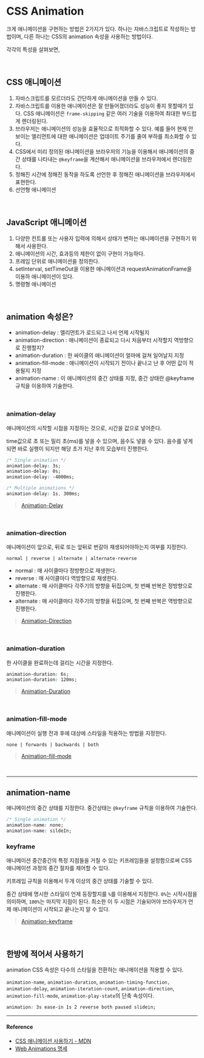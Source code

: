 # CSS Animation

크게 애니메이션을 구현하는 방법은 2가지가 있다. 하나는 자바스크립트로 작성하는 방법이며, 다른 하나는 CSS의 animation 속성을 사용하는 방법이다.

각각의 특성을 살펴보면,

<br/>

## CSS 애니메이션

1. 자바스크립트를 모르더라도 간단하게 애니메이션을 만들 수 있다.
2. 자바스크립트를 이용한 애니메이션은 잘 만들어졌더라도 성능이 좋지 못할때가 있다. CSS 애니메이션은 `frame-skipping` 같은 여러 기술을 이용하여 최대한 부드럽게 렌더링된다.
3. 브라우저는 애니메이션의 성능을 효율적으로 최적화할 수 있다. 예를 들어 현재 안보이는 엘리먼트에 대한 애니메이션은 업데이트 주기를 줄여 부하를 최소화할 수 있다.
4. CSS에서 미리 정의된 애니메이션을 브라우저의 기능을 이용해서 애니메이션의 중간 상태를 나타내는 `@keyframe`을 계산해서 애니메이션을 브라우저에서 렌더링한다.
5. 정해진 시간에 정해진 동작을 하도록 선언한 후 정해진 애니메이션을 브라우저에서 표현한다.
6. 선언형 애니메이션

<br/>

## JavaScript 애니메이션

1. 다양한 컨트롤 또는 사용자 입력에 의해서 상태가 변하는 애니메이션을 구현하기 위해서 사용한다.
2. 애니메이션의 시간, 효과등의 제한이 없이 구현이 가능하다.
3. 프레임 단위로 애니메이션을 정의한다.
4. setInterval, setTimeOut을 이용한 애니메이션과 requestAnimationFrame을 이용하 애니메이션이 있다.
5. 명령형 애니메이션

<br/>

## animation 속성은?

- animation-delay : 엘리먼트가 로드되고 나서 언제 시작될지
- animation-direction : 애니메이션이 종료되고 다시 처음부터 시작할지 역방향으로 진행할지?
- animation-duration : 한 싸이클의 애니메이션이 얼마에 걸쳐 일어날지 지정
- animation-fill-mode : 애니메이션이 시작되기 전이나 끝나고 난 후 어떤 값이 적용될지 지정
- animation-name : 이 애니메이션의 중간 상태를 지정, 중간 상태란 @keyframe 규칙을 이용하여 기술한다.

<br/>

### animation-delay

애니메이션의 시작할 시점을 지정하는 것으로, 시간을 값으로 넣어준다.

time값으로 초 또는 밀리 초(ms)를 넣을 수 있으며, 음수도 넣을 수 있다. 음수를 넣게 되면 바로 실행이 되지만 해당 초가 지난 후의 모습부터 진행한다.

```css
/* Single animation */
animation-delay: 3s;
animation-delay: 0s;
animation-delay: -4000ms;

/* Multiple animations */
animation-delay: 1s, 300ms;
```

> [Animation-Delay](https://codepen.io/seonhyungjo/pen/aeOpxp)


<br/>

### animation-direction

애니메이션이 앞으로, 뒤로 또는 앞뒤로 번갈아 재생되어야하는지 여부를 지정한다.

```text
normal | reverse | alternate | alternate-reverse
```

- normal : 매 사이클마다 정방향으로 재생한다.
- reverse : 매 사이클마다 역방향으로 재생한다.
- alternate : 매 사이클마다 각주기의 방향을 뒤집으며, 첫 번째 반복은 정방향으로 진행한다.
- alternate : 매 사이클마다 각주기의 방향을 뒤집으며, 첫 번째 반복은 역방향으로 진행한다.

> [Animation-Direction](https://codepen.io/seonhyungjo/pen/zgGZRE)

<br/>

### animation-duration

한 사이클을 완료하는데 걸리는 시간을 지정한다.

```css
animation-duration: 6s;
animation-duration: 120ms;
```

> [Animation-Duration](https://codepen.io/seonhyungjo/pen/ZgGeVJ)

<br/>

### animation-fill-mode

애니메이션이 실행 전과 후에 대상에 스타일을 적용하는 방법을 지정한다.

```text
none | forwards | backwards | both
```

> [Animation-fill-mode](https://codepen.io/seonhyungjo/pen/qedrgM)

<br/>

---

## animation-name

애니메이션의 중간 상태를 지정한다. 중간상태는 `@keyframe` 규칙을 이용하여 기술한다.

```css
/* Single animation */
animation-name: none;
animation-name: sildeIn;
```

### keyframe

애니메이션 중간중간의 특정 지점들을 거칠 수 있는 키프레임들을 설정함으로써 CSS 애니메이션 과정의 중간 절차를 제어할 수 있다.

키프레임 규칙을 이용해서 두개 이상의 중간 상태를 기술할 수 있다.

중간 상태에 명시한 스타일이 언제 등장할지를 `%`를 이용해서 지정한다. `0%`는 시작시점을 의미하며,  `100%`는 마지막 지점이 된다. 최소한 이 두 시점은 기술되어야 브라우저가 언제 애니메이션이 시작되고 끝나는지 알 수 있다.

> [Animation-keyframe](https://codepen.io/seonhyungjo/pen/VoLbdL)

<br/>

## 한방에 적어서 사용하기

animation CSS 속성은 다수의 스타일을 전환하는 애니메이션을 적용할 수 있다. 

`animation-name`, `animation-duration`, `animation-timing-function,` `animation-delay`, `animation-iteration-count`, `animation-direction`, `animation-fill-mode`, `animation-play-state`의 단축 속성이다.

```css
animation: 3s ease-in 1s 2 reverse both paused slidein;
```

---

#### Reference

- [CSS 애니메이션 사용하기 - MDN](https://developer.mozilla.org/ko/docs/Web/CSS/CSS_Animations/Using_CSS_animations)
- [Web Animations 명세](https://www.w3.org/TR/web-animations/)
